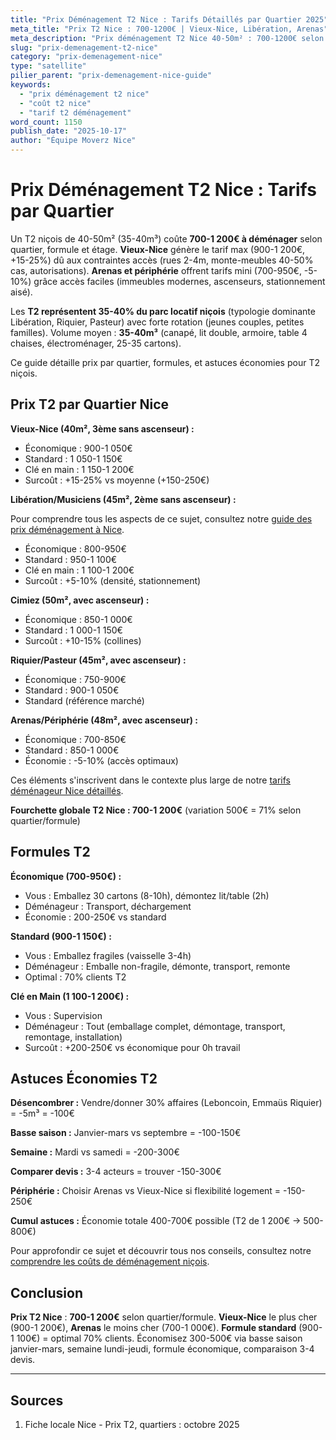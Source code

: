 ```yaml
---
title: "Prix Déménagement T2 Nice : Tarifs Détaillés par Quartier 2025"
meta_title: "Prix T2 Nice : 700-1200€ | Vieux-Nice, Libération, Arenas"
meta_description: "Prix déménagement T2 Nice 40-50m² : 700-1200€ selon quartier/formule. Vieux-Nice 900-1200€ (+15-25%), Arenas 700-950€. Guide complet."
slug: "prix-demenagement-t2-nice"
category: "prix-demenagement-nice"
type: "satellite"
pilier_parent: "prix-demenagement-nice-guide"
keywords:
  - "prix déménagement t2 nice"
  - "coût t2 nice"
  - "tarif t2 déménagement"
word_count: 1150
publish_date: "2025-10-17"
author: "Équipe Moverz Nice"
---
```


# Prix Déménagement T2 Nice : Tarifs par Quartier

Un T2 niçois de 40-50m² (35-40m³) coûte **700-1 200€ à déménager** selon quartier, formule et étage. **Vieux-Nice** génère le tarif max (900-1 200€, +15-25%) dû aux contraintes accès (rues 2-4m, monte-meubles 40-50% cas, autorisations). **Arenas et périphérie** offrent tarifs mini (700-950€, -5-10%) grâce accès faciles (immeubles modernes, ascenseurs, stationnement aisé).

Les **T2 représentent 35-40% du parc locatif niçois** (typologie dominante Libération, Riquier, Pasteur) avec forte rotation (jeunes couples, petites familles). Volume moyen : **35-40m³** (canapé, lit double, armoire, table 4 chaises, électroménager, 25-35 cartons).

Ce guide détaille prix par quartier, formules, et astuces économies pour T2 niçois.

## Prix T2 par Quartier Nice

**Vieux-Nice (40m², 3ème sans ascenseur) :**
- Économique : 900-1 050€
- Standard : 1 050-1 150€
- Clé en main : 1 150-1 200€
- Surcoût : +15-25% vs moyenne (+150-250€)

**Libération/Musiciens (45m², 2ème sans ascenseur) :**

Pour comprendre tous les aspects de ce sujet, consultez notre [guide des prix déménagement à Nice](/blog/prix/prix-demenagement-nice-guide).

- Économique : 800-950€
- Standard : 950-1 100€
- Clé en main : 1 100-1 200€
- Surcoût : +5-10% (densité, stationnement)

**Cimiez (50m², avec ascenseur) :**
- Économique : 850-1 000€
- Standard : 1 000-1 150€
- Surcoût : +10-15% (collines)

**Riquier/Pasteur (45m², avec ascenseur) :**
- Économique : 750-900€
- Standard : 900-1 050€
- Standard (référence marché)

**Arenas/Périphérie (48m², avec ascenseur) :**
- Économique : 700-850€
- Standard : 850-1 000€
- Économie : -5-10% (accès optimaux)


Ces éléments s'inscrivent dans le contexte plus large de notre [tarifs déménageur Nice détaillés](/blog/prix/prix-demenagement-nice-guide).

**Fourchette globale T2 Nice : 700-1 200€** (variation 500€ = 71% selon quartier/formule)

## Formules T2

**Économique (700-950€) :**
- Vous : Emballez 30 cartons (8-10h), démontez lit/table (2h)
- Déménageur : Transport, déchargement
- Économie : 200-250€ vs standard

**Standard (900-1 150€) :**
- Vous : Emballez fragiles (vaisselle 3-4h)
- Déménageur : Emballe non-fragile, démonte, transport, remonte
- Optimal : 70% clients T2

**Clé en Main (1 100-1 200€) :**
- Vous : Supervision
- Déménageur : Tout (emballage complet, démontage, transport, remontage, installation)
- Surcoût : +200-250€ vs économique pour 0h travail

## Astuces Économies T2

**Désencombrer :** Vendre/donner 30% affaires (Leboncoin, Emmaüs Riquier) = -5m³ = -100€

**Basse saison :** Janvier-mars vs septembre = -100-150€

**Semaine :** Mardi vs samedi = -200-300€

**Comparer devis :** 3-4 acteurs = trouver -150-300€

**Périphérie :** Choisir Arenas vs Vieux-Nice si flexibilité logement = -150-250€

**Cumul astuces :** Économie totale 400-700€ possible (T2 de 1 200€ → 500-800€)


Pour approfondir ce sujet et découvrir tous nos conseils, consultez notre [comprendre les coûts de déménagement niçois](/blog/prix/prix-demenagement-nice-guide).

## Conclusion

**Prix T2 Nice** : **700-1 200€** selon quartier/formule. **Vieux-Nice** le plus cher (900-1 200€), **Arenas** le moins cher (700-1 000€). **Formule standard** (900-1 100€) = optimal 70% clients. Économisez 300-500€ via basse saison janvier-mars, semaine lundi-jeudi, formule économique, comparaison 3-4 devis.

---

## Sources

1. Fiche locale Nice - Prix T2, quartiers : octobre 2025


